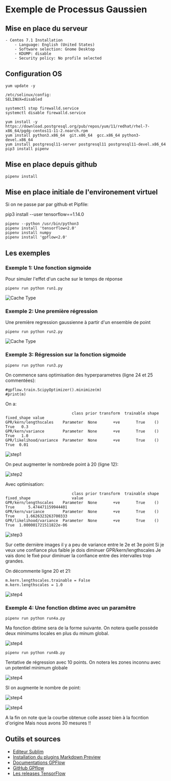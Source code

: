 # Exemple de Processus Gaussien

## Mise en place du serveur

```
- Centos 7.1 Installation
	- Language: English (United States)
	- Software selection: Gnome Desktop
	- KDUMP: disable
	- Security policy: No profile selected
```

## Configuration OS

```
yum update -y

/etc/selinux/config:
SELINUX=disabled

systemctl stop firewalld.service
systemctl disable firewalld.service

yum install -y https://download.postgresql.org/pub/repos/yum/11/redhat/rhel-7-x86_64/pgdg-centos11-11-2.noarch.rpm
yum install python3.x86_64  git.x86_64  gcc.x86_64 python3-devel.x86_64 
yum install postgresql11-server postgresql11 postgresql11-devel.x86_64
pip3 install pipenv
```

## Mise en place depuis github

```
pipenv install
```

## Mise en place initiale de l'environement virtuel

Si on ne passe par par github et Pipfile:

pip3 install --user tensorflow==1.14.0


```
pipenv --python /usr/bin/python3
pipenv install 'tensorflow<2.0'
pipenv install numpy
pipenv install 'gpflow<2.0'
```

## Les exemples

### Exemple 1: Une fonction sigmoide 

Pour simuler l'effet d'un cache sur le temps de réponse

```
pipenv run python run1.py
```

![Cache Type](exemple1/cache_type.png)

### Exemple 2: Une première régression

Une première regression gaussienne à partir d'un ensemble de point

```
pipenv run python run2.py
```

![Cache Type](exemple2/first_regression.png)

### Exemple 3: Régression sur la fonction sigmoide

```
pipenv run python run3.py
```

On commence sans optimisation des hyperparametres (ligne 24 et 25 commentées):

```
#gpflow.train.ScipyOptimizer().minimize(m)
#print(m)
```

On a:
```
                             class prior transform  trainable shape  fixed_shape value
GPR/kern/lengthscales    Parameter  None       +ve       True    ()         True   0.3
GPR/kern/variance        Parameter  None       +ve       True    ()         True   1.0
GPR/likelihood/variance  Parameter  None       +ve       True    ()         True  0.01
```

![step1](exemple3/sigmoide_step1.png)

On peut augmenter le nombrede point à 20 (ligne 12):

![step2](exemple3/sigmoide_step2.png)

Avec optimisation:
```
                             class prior transform  trainable shape  fixed_shape                  value
GPR/kern/lengthscales    Parameter  None       +ve       True    ()         True      5.474471159944401
GPR/kern/variance        Parameter  None       +ve       True    ()         True     1.6626323263700333
GPR/likelihood/variance  Parameter  None       +ve       True    ()         True  1.000001721511822e-06
```

![step3](exemple3/sigmoide_step3.png)

Sur cette dernière images il y a peu de variance entre le 2e et 3e point
Si je veux une confiance plus faible je dois diminuer GPR/kern/lengthscales
Je vais donc le fixé pour diminuer la confiance entre des intervalles trop grandes.

On décommente ligne 20 et 21: 

```
m.kern.lengthscales.trainable = False
m.kern.lengthscales = 1.0
```
![step4](exemple3/sigmoide_step4.png)
 
### Exemple 4: Une fonction dbtime avec un paramêtre

```
pipenv run python run4a.py
```

Ma fonction dbtime sera de la forme suivante.
On notera quelle possède deux minimums locales en plus du minum global.

![step4](exemple4/dbtime1.png)

```
pipenv run python run4b.py
```

Tentative de régression avec 10 points. On notera les zones inconnu avec un potentiel minimum globale

![step4](exemple4/dbtime2.png)

SI on augmente le nombre de point:

![step4](exemple4/dbtime3.png)

![step4](exemple4/dbtime4.png)

A la fin on note que la courbe obtenue colle assez bien à la focntion d'origine
Mais nous avons 30 mesures !!

## Outils et sources

* [Editeur Sublim](https://www.sublimetext.com/)
* [Installation du plugins Markdown Preview](http://plaintext-productivity.net/2-04-how-to-set-up-sublime-text-for-markdown-editing.html)
* [Documentations GPFlow](https://gpflow.readthedocs.io/en/stable/index.html)
* [GitHub GPflow](https://github.com/GPflow/GPflow)
* [Les releases TensorFlow](https://pypi.org/project/tensorflow/#history)




